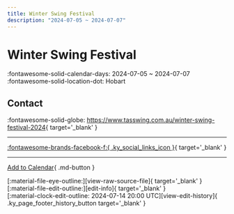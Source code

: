 ```yaml
---
title: Winter Swing Festival
description: "2024-07-05 ~ 2024-07-07"
---
```


# Winter Swing Festival 

:fontawesome-solid-calendar-days: 2024-07-05 ~ 2024-07-07  
:fontawesome-solid-location-dot: Hobart  

## Contact

:fontawesome-solid-globe: <https://www.tasswing.com.au/winter-swing-festival-2024>{ target='_blank' }  

---

 [:fontawesome-brands-facebook-f:{ .ky_social_links_icon }](https://www.facebook.com/events/1082016079665341){ target='_blank' }

---

[Add to Calendar](https://swing.news/ics/en/2024/en_AU/winter-swing-festival-2024.ics){ .md-button }

<div class="ky_page_footer" markdown>
<div class="ky_page_footer_trailing" markdown="span">
[:material-file-eye-outline:][view-raw-source-file]{ target='_blank' }
[:material-file-edit-outline:][edit-info]{ target='_blank' }
</div>
<div class="ky_page_footer_leading" markdown="span">
[:material-clock-edit-outline: 2024-07-14 20:00 UTC][view-edit-history]{ .ky_page_footer_history_button target='_blank' }
</div>
</div>

[view-raw-source-file]: https://github.com/swingdance/events/blob/main/2024/en_AU/winter-swing-festival-2024.json "View Raw Source File"
[edit-info]: https://github.com/swingdance/events/issues/new?assignees=&labels=update+event&projects=&template=03-update_entity.yml&title=%5B2024%2Fen_AU%5D%20Winter%20Swing%20Festival&region=en_AU&year=2024&id=winter-swing-festival-2024&name=Winter%20Swing%20Festival&org_id= "Edit Info"

[view-edit-history]: https://github.com/swingdance/events/commits/main/2024/en_AU/winter-swing-festival-2024.json "View Edit History"
